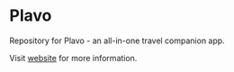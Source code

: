 # Plavo
Repository for Plavo - an all-in-one travel companion app. 

Visit [website](www.goplavo.com) for more information.